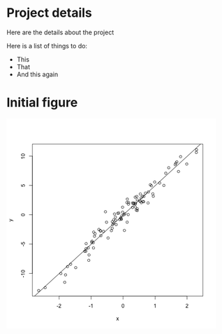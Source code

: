 # Project details

Here are the details about the project

Here is a list of things to do:

- This
- That
- And this again

# Initial figure

![Figs/plot_association.png](Figs/plot_association.png)

